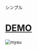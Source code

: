 シンプル
# [DEMO](https://diananeumann.github.io/The-Matrix-Screen/index.html)
![myau](https://user-images.githubusercontent.com/56086653/97607622-455f0f00-1a22-11eb-8cc5-cbe65c487954.PNG)
